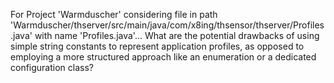 For Project 'Warmduscher' considering file in path 'Warmduscher/thserver/src/main/java/com/x8ing/thsensor/thserver/Profiles.java' with name 'Profiles.java'... 
What are the potential drawbacks of using simple string constants to represent application profiles, as opposed to employing a more structured approach like an enumeration or a dedicated configuration class?